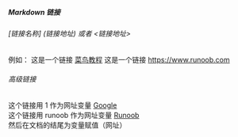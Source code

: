 ##### Markdown 链接
###### [链接名称] (链接地址) 或者 <链接地址>
例如：
这是一个链接 [菜鸟教程](https://www.runoob.com)
这是一个链接 <https://www.runoob.com>

###### 高级链接
这个链接用 1 作为网址变量 [Google][1]  
这个链接用 runoob 作为网址变量 [Runoob][runoob]  
然后在文档的结尾为变量赋值（网址）  

[1]: http://www.google.com/
[runoob]: http://www.runoob.com/com/


